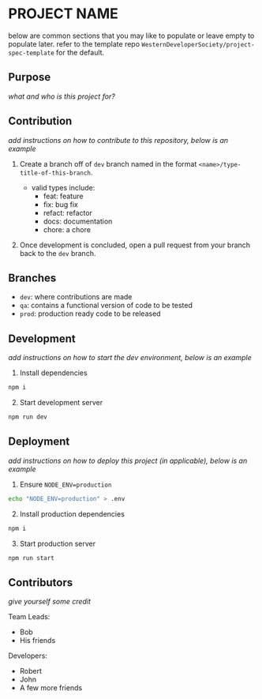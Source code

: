 # PROJECT NAME

below are common sections that you may like to populate or leave empty to populate later. refer to the template repo `WesternDeveloperSociety/project-spec-template` for the default.

## Purpose

*what and who is this project for?*

## Contribution

*add instructions on how to contribute to this repository, below is an example*

1. Create a branch off of `dev` branch named in the format `<name>/type-title-of-this-branch`.
    - valid types include:
        - feat: feature
        - fix: bug fix
        - refact: refactor
        - docs: documentation
        - chore: a chore

2. Once development is concluded, open a pull request from your branch back to the `dev` branch.

## Branches

- `dev`: where contributions are made
- `qa`: contains a functional version of code to be tested
- `prod`: production ready code to be released

## Development

*add instructions on how to start the dev environment, below is an example*

1. Install dependencies

```bash
npm i
```

2. Start development server

```bash
npm run dev
```

## Deployment

*add instructions on how to deploy this project (in applicable), below is an example*

1. Ensure `NODE_ENV=production`

```bash
echo "NODE_ENV=production" > .env
```

2. Install production dependencies

```bash
npm i
```

3. Start production server

```bash
npm run start
```

## Contributors

*give yourself some credit*

Team Leads:
- Bob
- His friends

Developers:
- Robert
- John
- A few more friends

